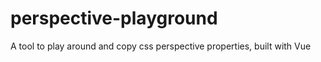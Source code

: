 # perspective-playground
A tool to play around and copy css perspective properties, built with Vue 
